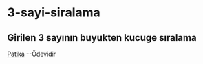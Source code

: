 # 3-sayi-siralama
## Girilen 3 sayının buyukten kucuge sıralama
[Patika](https://www.patika.dev/tr) --Ödevidir
